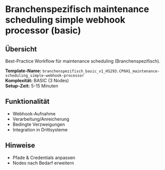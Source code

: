 # Branchenspezifisch maintenance scheduling simple webhook processor (basic)

## Übersicht

Best-Practice Workflow für maintenance scheduling (Branchenspezifisch).

**Template-Name:** `branchenspezifisch_basic_v1_HS293.CP6H1_maintenance-scheduling_simple-webhook-processor`  
**Komplexität:** BASIC (3 Nodes)  
**Setup-Zeit:** 5-15 Minuten

## Funktionalität
- Webhook-Aufnahme
- Verarbeitung/Anreicherung
- Bedingte Verzweigungen
- Integration in Drittsysteme

## Hinweise
- Pfade & Credentials anpassen
- Nodes nach Bedarf erweitern
